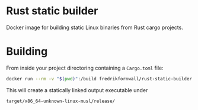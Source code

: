 # Rust static builder
Docker image for building static Linux binaries from Rust cargo projects.

# Building
From inside your project directoring containing a `Cargo.toml` file:

```sh
docker run --rm -v "$(pwd)":/build fredrikfornwall/rust-static-builder
```

This will create a statically linked output executable under

    target/x86_64-unknown-linux-musl/release/
